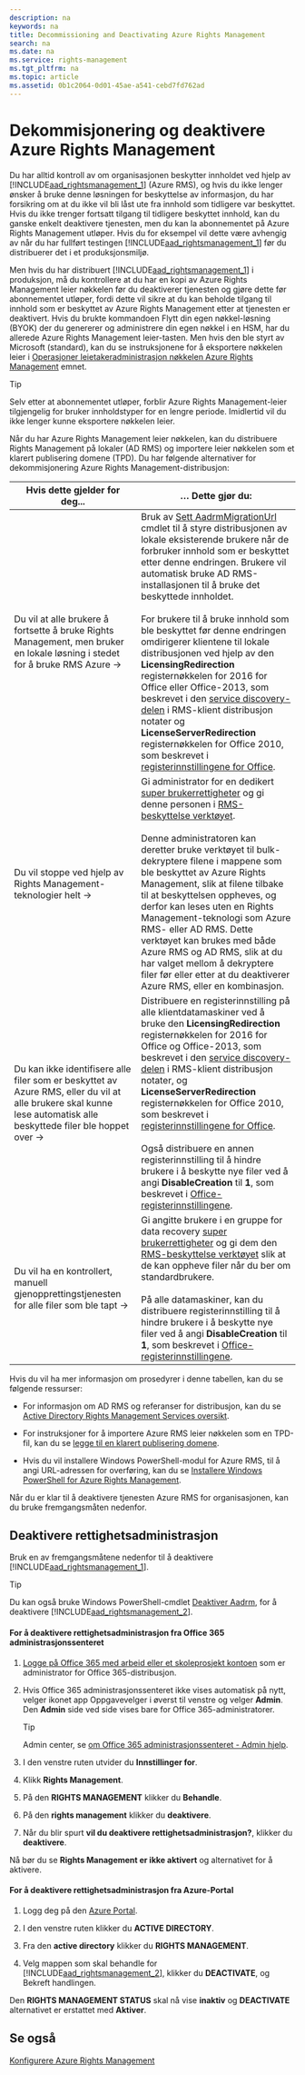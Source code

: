 ```yaml
---
description: na
keywords: na
title: Decommissioning and Deactivating Azure Rights Management
search: na
ms.date: na
ms.service: rights-management
ms.tgt_pltfrm: na
ms.topic: article
ms.assetid: 0b1c2064-0d01-45ae-a541-cebd7fd762ad
---
```

# Dekommisjonering og deaktivere Azure Rights Management
Du har alltid kontroll av om organisasjonen beskytter innholdet ved hjelp av [!INCLUDE[aad_rightsmanagement_1](../Token/aad_rightsmanagement_1_md.md)] (Azure RMS), og hvis du ikke lenger ønsker å bruke denne løsningen for beskyttelse av informasjon, du har forsikring om at du ikke vil bli låst ute fra innhold som tidligere var beskyttet. Hvis du ikke trenger fortsatt tilgang til tidligere beskyttet innhold, kan du ganske enkelt deaktivere tjenesten, men du kan la abonnementet på Azure Rights Management utløper. Hvis du for eksempel vil dette være avhengig av når du har fullført testingen [!INCLUDE[aad_rightsmanagement_1](../Token/aad_rightsmanagement_1_md.md)] før du distribuerer det i et produksjonsmiljø.

Men hvis du har distribuert [!INCLUDE[aad_rightsmanagement_1](../Token/aad_rightsmanagement_1_md.md)] i produksjon, må du kontrollere at du har en kopi av Azure Rights Management leier nøkkelen før du deaktiverer tjenesten og gjøre dette før abonnementet utløper, fordi dette vil sikre at du kan beholde tilgang til innhold som er beskyttet av Azure Rights Management etter at tjenesten er deaktivert. Hvis du brukte kommandoen Flytt din egen nøkkel-løsning (BYOK) der du genererer og administrere din egen nøkkel i en HSM, har du allerede Azure Rights Management leier-tasten. Men hvis den ble styrt av Microsoft (standard), kan du se instruksjonene for å eksportere nøkkelen leier i [Operasjoner leietakeradministrasjon nøkkelen Azure Rights Management](../Topic/Operations_for_Your_Azure_Rights_Management_Tenant_Key.md) emnet.

> [!TIP]
> Selv etter at abonnementet utløper, forblir Azure Rights Management-leier tilgjengelig for bruker innholdstyper for en lengre periode. Imidlertid vil du ikke lenger kunne eksportere nøkkelen leier.

Når du har Azure Rights Management leier nøkkelen, kan du distribuere Rights Management på lokaler (AD RMS) og importere leier nøkkelen som et klarert publisering domene (TPD). Du har følgende alternativer for dekommisjonering Azure Rights Management-distribusjon:

|Hvis dette gjelder for deg...|… Dette gjør du:|
|---------------------------------|--------------------|
|Du vil at alle brukere å fortsette å bruke Rights Management, men bruker en lokale løsning i stedet for å bruke RMS Azure →|Bruk av [Sett AadrmMigrationUrl](https://msdn.microsoft.com/library/azure/dn629429.aspx) cmdlet til å styre distribusjonen av lokale eksisterende brukere når de forbruker innhold som er beskyttet etter denne endringen. Brukere vil automatisk bruke AD RMS-installasjonen til å bruke det beskyttede innholdet.<br /><br />For brukere til å bruke innhold som ble beskyttet før denne endringen omdirigerer klientene til lokale distribusjonen ved hjelp av den **LicensingRedirection** registernøkkelen for 2016 for Office eller Office-2013, som beskrevet i den [service discovery-delen](https://technet.microsoft.com/library/jj159267%28v=ws.10%29.aspx) i RMS-klient distribusjon notater og **LicenseServerRedirection** registernøkkelen for Office 2010, som beskrevet i [registerinnstillingene for Office](https://technet.microsoft.com/library/dd772637%28v=ws.10%29.aspx).|
|Du vil stoppe ved hjelp av Rights Management-teknologier helt →|Gi administrator for en dedikert [super brukerrettigheter](https://technet.microsoft.com/library/mt147272.aspx) og gi denne personen i [RMS-beskyttelse verktøyet](http://www.microsoft.com/en-us/download/details.aspx?id=47256).<br /><br />Denne administratoren kan deretter bruke verktøyet til bulk-dekryptere filene i mappene som ble beskyttet av Azure Rights Management, slik at filene tilbake til at beskyttelsen oppheves, og derfor kan leses uten en Rights Management-teknologi som Azure RMS- eller AD RMS. Dette verktøyet kan brukes med både Azure RMS og AD RMS, slik at du har valget mellom å dekryptere filer før eller etter at du deaktiverer Azure RMS, eller en kombinasjon.|
|Du kan ikke identifisere alle filer som er beskyttet av Azure RMS, eller du vil at alle brukere skal kunne lese automatisk alle beskyttede filer ble hoppet over →|Distribuere en registerinnstilling på alle klientdatamaskiner ved å bruke den **LicensingRedirection** registernøkkelen for 2016 for Office og Office-2013, som beskrevet i den [service discovery-delen](https://technet.microsoft.com/library/jj159267%28v=ws.10%29.aspx) i RMS-klient distribusjon notater, og **LicenseServerRedirection** registernøkkelen for Office 2010, som beskrevet i [registerinnstillingene for Office](https://technet.microsoft.com/library/dd772637%28v=ws.10%29.aspx).<br /><br />Også distribuere en annen registerinnstilling til å hindre brukere i å beskytte nye filer ved å angi **DisableCreation** til **1**, som beskrevet i [Office-registerinnstillingene](https://technet.microsoft.com/library/dd772637%28v=ws.10%29.aspx).|
|Du vil ha en kontrollert, manuell gjenopprettingstjenesten for alle filer som ble tapt →|Gi angitte brukere i en gruppe for data recovery [super brukerrettigheter](https://technet.microsoft.com/library/mt147272.aspx) og gi dem den [RMS-beskyttelse verktøyet](http://www.microsoft.com/en-us/download/details.aspx?id=47256) slik at de kan oppheve filer når du ber om standardbrukere.<br /><br />På alle datamaskiner, kan du distribuere registerinnstilling til å hindre brukere i å beskytte nye filer ved å angi **DisableCreation** til **1**, som beskrevet i [Office-registerinnstillingene](https://technet.microsoft.com/library/dd772637%28v=ws.10%29.aspx).|
Hvis du vil ha mer informasjon om prosedyrer i denne tabellen, kan du se følgende ressurser:

-   For informasjon om AD RMS og referanser for distribusjon, kan du se [Active Directory Rights Management Services oversikt](https://technet.microsoft.com/library/hh831364.aspx).

-   For instruksjoner for å importere Azure RMS leier nøkkelen som en TPD-fil, kan du se [legge til en klarert publisering domene](https://technet.microsoft.com/library/cc771460.aspx).

-   Hvis du vil installere Windows PowerShell-modul for Azure RMS, til å angi URL-adressen for overføring, kan du se [Installere Windows PowerShell for Azure Rights Management](../Topic/Installing_Windows_PowerShell_for_Azure_Rights_Management.md).

Når du er klar til å deaktivere tjenesten Azure RMS for organisasjonen, kan du bruke fremgangsmåten nedenfor.

## Deaktivere rettighetsadministrasjon
Bruk en av fremgangsmåtene nedenfor til å deaktivere [!INCLUDE[aad_rightsmanagement_1](../Token/aad_rightsmanagement_1_md.md)].

> [!TIP]
> Du kan også bruke Windows PowerShell-cmdlet [Deaktiver Aadrm](http://msdn.microsoft.com/library/windowsazure/dn629422.aspx), for å deaktivere [!INCLUDE[aad_rightsmanagement_2](../Token/aad_rightsmanagement_2_md.md)].

#### For å deaktivere rettighetsadministrasjon fra Office 365 administrasjonssenteret

1.  [Logge på Office 365 med arbeid eller et skoleprosjekt kontoen](https://portal.office.com/) som er administrator for Office 365-distribusjon.

2.  Hvis Office 365 administrasjonssenteret ikke vises automatisk på nytt, velger ikonet app Oppgavevelger i øverst til venstre og velger **Admin**. Den **Admin** side ved side vises bare for Office 365-administratorer.

    > [!TIP]
    > Admin center, se [om Office 365 administrasjonssenteret - Admin hjelp](https://support.office.com/article/About-the-Office-365-admin-center-Admin-Help-58537702-d421-4d02-8141-e128e3703547).

3.  I den venstre ruten utvider du **Innstillinger for**.

4.  Klikk **Rights Management**.

5.  På den **RIGHTS MANAGEMENT** klikker du **Behandle**.

6.  På den **rights management** klikker du **deaktivere**.

7.  Når du blir spurt **vil du deaktivere rettighetsadministrasjon?**, klikker du **deaktivere**.

Nå bør du se **Rights Management er ikke aktivert** og alternativet for å aktivere.

#### For å deaktivere rettighetsadministrasjon fra Azure-Portal

1.  Logg deg på den [Azure Portal](http://go.microsoft.com/fwlink/p/?LinkID=275081).

2.  I den venstre ruten klikker du **ACTIVE DIRECTORY**.

3.  Fra den **active directory** klikker du **RIGHTS MANAGEMENT**.

4.  Velg mappen som skal behandle for [!INCLUDE[aad_rightsmanagement_2](../Token/aad_rightsmanagement_2_md.md)], klikker du **DEACTIVATE**, og Bekreft handlingen.

Den **RIGHTS MANAGEMENT STATUS** skal nå vise **inaktiv** og **DEACTIVATE** alternativet er erstattet med **Aktiver**.

## Se også
[Konfigurere Azure Rights Management](../Topic/Configuring_Azure_Rights_Management.md)

